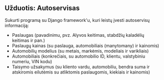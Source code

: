 ## Užduotis: Autoservisas

Sukurti programą su Django framework'u, kuri leistų įvesti autoservisų informaciją:
* Paslaugas (pavadinimu, pvz. Alyvos keitimas, stabdžių kaladėlių keitimas ir pan.)
* Paslaugų kainas (su paslauga, automobiliais (manytomany) ir kainomis)
* Automobilių modelius (su metais, markėmis, modeliais ir varikliais)
* Automobiliais (konkrečiais, su automobilio ID, klientu, valstybiniu numeriu, VIN kodu)
* Taisymo užsakymus (su kliento vardu, automobiliu, bendra suma ir atskiromis eilutėmis su atliktomis paslaugomis, kiekiais ir kainomis)